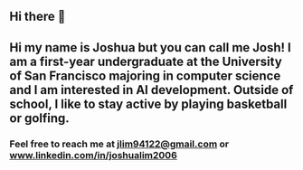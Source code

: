 ## Hi there 👋

## Hi my name is Joshua but you can call me Josh! I am a first-year undergraduate at the University of San Francisco majoring in computer science and I am interested in AI development. Outside of school, I like to stay active by playing basketball or golfing.

### Feel free to reach me at jlim94122@gmail.com or www.linkedin.com/in/joshualim2006 
